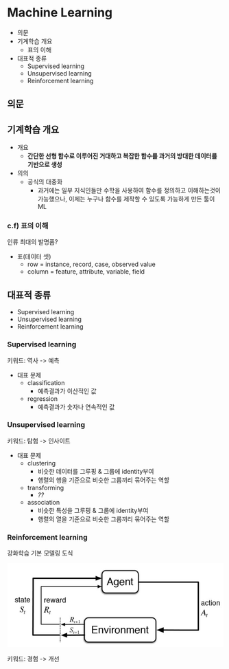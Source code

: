 # Machine Learning

- 의문
- 기계학습 개요
  - 표의 이해
- 대표적 종류
  - Supervised learning
  - Unsupervised learning
  - Reinforcement learning

## 의문

## 기계학습 개요

- 개요
  - **간단한 선형 함수로 이루어진 거대하고 복잡한 함수를 과거의 방대한 데이터를 기반으로 생성**
- 의의
  - 공식의 대중화
    - 과거에는 일부 지식인들만 수학을 사용하여 함수를 정의하고 이해하는것이 가능했으나, 이제는 누구나 함수를 제작할 수 있도록 가능하게 만든 툴이 ML

### c.f) 표의 이해

인류 최대의 발명품?

- 표(데이터 셋)
  - row = instance, record, case, observed value
  - column = feature, attribute, variable, field

## 대표적 종류

- Supervised learning
- Unsupervised learning
- Reinforcement learning

### Supervised learning

키워드: 역사 -> 예측

- 대표 문제
  - classification
    - 예측결과가 이산적인 값
  - regression
    - 예측결과가 숫자나 연속적인 값

### Unsupervised learning

키워드: 탐험 -> 인사이트

- 대표 문제
  - clustering
    - 비슷한 데이터를 그루핑 & 그룹에 identity부여
    - 행렬의 행을 기준으로 비슷한 그룹끼리 묶어주는 역할
  - transforming
    - *??*
  - association
    - 비슷한 특성을 그루핑 & 그룹에 identity부여
    - 행렬의 열을 기준으로 비슷한 그룹끼리 묶어주는 역할

### Reinforcement learning

강화학습 기본 모델링 도식

![](./images/reinforcement_learning1.jpg)

키워드: 경험 -> 개선
